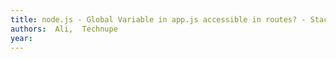 ```yaml
---
title: node.js - Global Variable in app.js accessible in routes? - Stack Overflow
authors:  Ali,  Technupe
year: 
---
```


